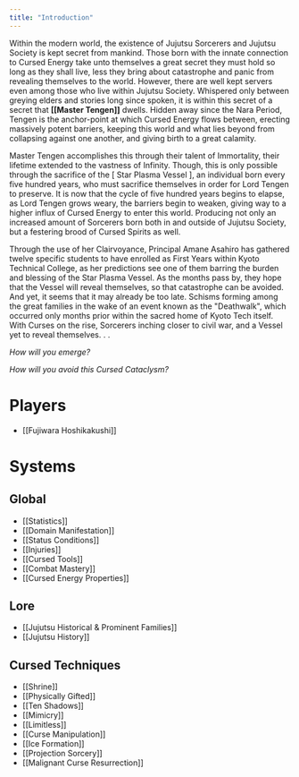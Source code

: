 ```yaml
---
title: "Introduction"
---
```


Within the modern world, the existence of Jujutsu Sorcerers and Jujutsu Society is kept secret from mankind. Those born with the innate connection to Cursed Energy take unto themselves a great secret they must hold so long as they shall live, less they bring about catastrophe and panic from revealing themselves to the world. However, there are well kept servers even among those who live within Jujutsu Society. Whispered only between greying elders and stories long since spoken, it is within this secret of a secret that **[[Master Tengen]]** dwells. Hidden away since the Nara Period, Tengen is the anchor-point at which Cursed Energy flows between, erecting massively potent barriers, keeping this world and what lies beyond from collapsing against one another, and giving birth to a great calamity.

Master Tengen accomplishes this through their talent of Immortality, their lifetime extended to the vastness of Infinity. Though, this is only possible through the sacrifice of the [ Star Plasma Vessel ], an individual born every five hundred years, who must sacrifice themselves in order for Lord Tengen to preserve. It is now that the cycle of five hundred years begins to elapse, as Lord Tengen grows weary, the barriers begin to weaken, giving way to a higher influx of Cursed Energy to enter this world. Producing not only an increased amount of Sorcerers born both in and outside of Jujutsu Society, but a festering brood of Cursed Spirits as well.

Through the use of her Clairvoyance, Principal Amane Asahiro has gathered twelve specific students to have enrolled as First Years within Kyoto Technical College, as her predictions see one of them barring the burden and blessing of the Star Plasma Vessel. As the months pass by, they hope that the Vessel will reveal themselves, so that catastrophe can be avoided. And yet, it seems that it may already be too late. Schisms forming among the great families in the wake of an event known as the "Deathwalk", which occurred only months prior within the sacred home of Kyoto Tech itself. With Curses on the rise, Sorcerers inching closer to civil war, and a Vessel yet to reveal themselves. . .

_How will you emerge?_

_How will you avoid this Cursed Cataclysm?_

# Players

- [[Fujiwara Hoshikakushi]]
# Systems

## Global

- [[Statistics]]
- [[Domain Manifestation]]
- [[Status Conditions]]
- [[Injuries]]
- [[Cursed Tools]]
- [[Combat Mastery]]
- [[Cursed Energy Properties]]
## Lore

- [[Jujutsu Historical & Prominent Families]]
- [[Jujutsu History]]

## Cursed Techniques

- [[Shrine]]
- [[Physically Gifted]]
- [[Ten Shadows]]
- [[Mimicry]]
- [[Limitless]]
- [[Curse Manipulation]]
- [[Ice Formation]]
- [[Projection Sorcery]]
- [[Malignant Curse Resurrection]]
